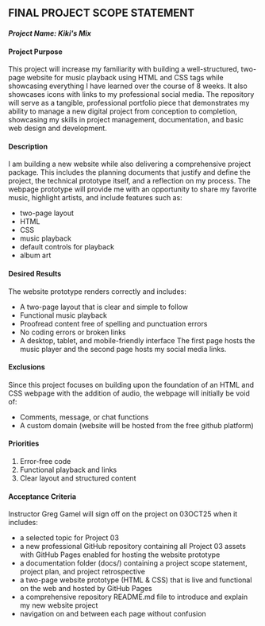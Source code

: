 ## FINAL PROJECT SCOPE STATEMENT

#### *Project Name: Kiki's Mix*

#### Project Purpose

This project will increase my familiarity with building a well-structured, two-page website for music playback using HTML and CSS tags while showcasing everything I have learned over the course of 8 weeks. It also showcases icons with links to my professional social media. The repository will serve as a tangible, professional portfolio piece that demonstrates my ability to manage a new digital project from conception to completion, showcasing my skills in project management, documentation, and basic web design and development.

#### Description

I am building a new website while also delivering a comprehensive project package. This includes the planning documents that justify and define the project, the technical prototype itself, and a reflection on my process. The webpage prototype will provide me with an opportunity to share my favorite music, highlight artists, and include features such as:

* two-page layout
* HTML
* CSS
* music playback
* default controls for playback
* album art

#### Desired Results

The website prototype renders correctly and includes:
* A two-page layout that is clear and simple to follow
* Functional music playback
* Proofread content free of spelling and punctuation errors
* No coding errors or broken links
* A desktop, tablet, and mobile-friendly interface
The first page hosts the music player and the second page hosts my social media links.

#### Exclusions

Since this project focuses on building upon the foundation of an HTML and CSS webpage with the addition of audio, the webpage will initially be void of: 
* Comments, message, or chat functions
* A custom domain (website will be hosted from the free github platform)

#### Priorities

1. Error-free code
2. Functional playback and links
3. Clear layout and structured content

#### Acceptance Criteria

Instructor Greg Gamel will sign off on the project on 03OCT25 when it includes:

* a selected topic for Project 03
* a new professional GitHub repository containing all Project 03 assets with GitHub Pages enabled for hosting the website prototype
* a documentation folder (docs/) containing a project scope statement, project plan, and project retrospective
* a two-page website prototype (HTML \& CSS) that is live and functional on the web and hosted by GitHub Pages
* a comprehensive repository README.md file to introduce and explain my new website project
* navigation on and between each page without confusion




